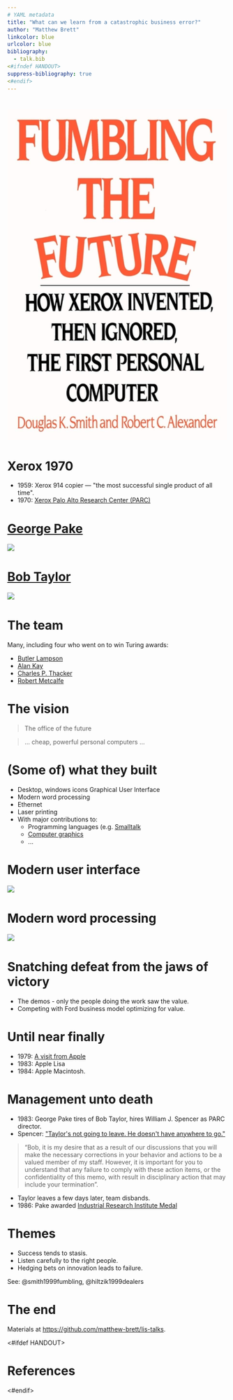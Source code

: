 ```yaml
---
# YAML metadata
title: "What can we learn from a catastrophic business error?"
author: "Matthew Brett"
linkcolor: blue
urlcolor: blue
bibliography:
  - talk.bib
<#ifndef HANDOUT>
suppress-bibliography: true
<#endif>
---
```


#

![](images/ftf.jpg)

# Xerox 1970

* 1959: Xerox 914 copier — "the most successful single product of all time".
* 1970: [Xerox Palo Alto Research Center
  (PARC)](https://en.wikipedia.org/wiki/PARC_(company))

# [George Pake](https://en.wikipedia.org/wiki/George_Pake)

![](https://repository.aip.org/islandora/object/nbla%3A303144/datastream/OBJ/view)

# [Bob Taylor](https://en.wikipedia.org/wiki/Robert_Taylor_(computer_scientist))

![](https://media.wired.com/photos/59265aeecfe0d93c4742fe8b/master/w_2240,c_limit/BobTaylorTA.jpg)

# The team

Many, including four who went on to win Turing awards:

* [Butler Lampson](https://en.wikipedia.org/wiki/Butler_Lampson)
* [Alan Kay](https://en.wikipedia.org/wiki/Alan_Kay)
* [Charles P. Thacker](https://en.wikipedia.org/wiki/Charles_P._Thacker)
* [Robert Metcalfe](https://en.wikipedia.org/wiki/Robert_Metcalfe)

# The vision

> The office of the future

> ... cheap, powerful personal computers ...

# (Some of) what they built

* Desktop, windows icons Graphical User Interface
* Modern word processing
* Ethernet
* Laser printing
* With major contributions to:
    * Programming languages (e.g.
      [Smalltalk](https://en.wikipedia.org/wiki/Smalltalk)
    * [Computer
      graphics](https://en.wikipedia.org/wiki/SuperPaint)
    * ...

# Modern user interface

![](https://lh3.googleusercontent.com/-qfr_-c686VU/WezC7wIg_YI/AAAAAAABFgc/zQFUdT06QDojnk1nGOKn6294x99ElrlNQCHMYBhgL/w9999/alto-running-smalltalk.jpg)

# Modern word processing

![](https://www.teknoplof.com/wp-content/uploads/2020/08/bravo_g-1.jpg)

# Snatching defeat from the jaws of victory

* The demos - only the people doing the work saw the value.
* Competing with Ford business model optimizing for value.

# Until near finally

* 1979: [A visit from
  Apple](https://www.latimes.com/health/la-xpm-2011-oct-05-la-fi-jobs-legacy-hiltzik-20111006-story.html)
* 1983: Apple Lisa
* 1984: Apple Macintosh.

# Management unto death

* 1983: George Pake tires of Bob Taylor, hires William J. Spencer as PARC director.
* Spencer: ["Taylor's not going to leave. He doesn't have anywhere to
  go."](https://asterisk.dynevor.org/fumbling-the-future.html)

> “Bob, it is my desire that as a result of our discussions that you will make
the necessary corrections in your behavior and actions to be a valued member of
my staff. However, it is important for you to understand that any failure to
comply with these action items, or the confidentiality of this memo, with
result in disciplinary action that may include your termination”.

* Taylor leaves a few days later, team disbands.
* 1986: Pake awarded [Industrial Research Institute
  Medal](https://en.wikipedia.org/wiki/IRI_Medal)

# Themes

* Success tends to stasis.
* Listen carefully to the right people.
* Hedging bets on innovation leads to failure.

See: @smith1999fumbling, @hiltzik1999dealers

# The end

Materials at <https://github.com/matthew-brett/lis-talks>.

<#ifdef HANDOUT>
# References
<#endif>
